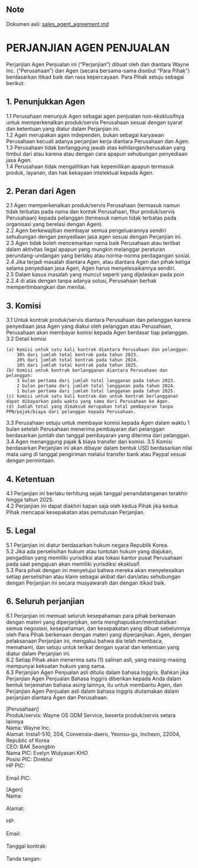 ## Note
Dokumen asli: [sales_agent_agreement.md](https://github.com/wayne-incorporated/wayne-os/blob/main/docs/en/business/sales_agent_agreement.md)

# PERJANJIAN AGEN PENJUALAN

Perjanjian Agen Penjualan ini (“Perjanjian”) dibuat oleh dan diantara Wayne Inc. (“Perusahaan”) dan Agen (secara bersama-sama disebut “Para Pihak”) berdasarkan itikad baik dan rasa kepercayaan.
Para Pihak setuju sebagai berikut:

## 1. Penunjukkan Agen
1.1 Perusahaan menunjuk Agen sebagai agen penjualan non-eksklusifnya untuk memperkenalkan produk/servis Perusahaan sesuai dengan syarat dan ketentuan yang diatur dalam Perjanjian ini.
<br>1.2 Agen merupakan agen independen, bukan sebagai karyawan Perusahaan kecuali adanya perjanjian kerja diantara Perusahaan dan Agen.
<br>1.3 Perusahaan tidak bertanggung jawab atas kehilangan/kerusakan yang timbul dari atau karena atau dengan cara apapun sehubungan penyediaan jasa Agen.
<br>1.4 Perusahaan tidak mengalihkan hak kepemilikan apapun termasuk produk, layanan, dan hak kekayaan intelektual kepada Agen.
 
## 2. Peran dari Agen
2.1 Agen memperkenalkan produk/servis Perusahaan (termasuk namun tidak terbatas pada nama dan kontak Perusahaan, fitur produk/servis Perusahaan) kepada pelanggan (termasuk namun tidak terbatas pada organisasi yang berelasi dengan Agen).
<br>2.2 Agen berkewajiban membayar semua pengeluarannya sendiri sehubungan dengan penyediaan jasa agen sesuai dengan Perjanjian ini.
<br>2.3 Agen tidak boleh mencemarkan nama baik Perusahaan atau terlibat dalam aktivitas ilegal apapun yang mungkin melanggar peraturan perundang-undangan yang berlaku atau norma-norma perdagangan sosial.
<br>2.4 Jika terjadi masalah diantara Agen, atau diantara Agen dan pihak ketiga selama penyediaan jasa Agen, Agen harus menyelesaikannya sendiri.
<br>2.5 Dalam kasus masalah yang muncul seperti yang dijelaskan pada poin 2.2.4 di atas dengan tanpa adanya solusi, Perusahaan berhak mempertimbangkan dan menilai.

## 3. Komisi
3.1 Untuk kontrak produk/servis diantara Perusahaan dan pelanggan karena penyediaan jasa Agen yang diakui oleh pelanggan atau Perusahaan, Perusahaan akan membayar komisi kepada Agen berdasar tiap pelanggan.
<br>3.2 Detail komisi
```
(a) Komisi untuk satu kali kontrak diantara Perusahaan dan pelanggan:
    30% dari jumlah total kontrak pada tahun 2023.
    20% dari jumlah total kontrak pada tahun 2024.
    10% dari jumlah total kontrak pada tahun 2025.
(b) Komisi untuk kontrak berlangganan diantara Perusahaan dan pelanggan:
    3 bulan pertama dari jumlah total langganan pada tahun 2023.
    2 bulan pertama dari jumlah total langganan pada tahun 2024.
    1 bulan pertama dari jumlah total langganan pada tahun 2025.
(c) komisi untuk satu kali kontrak dan untuk kontrak berlangganan dapat dibayarkan pada waktu yang sama dari Perusahaan ke Agen.
(d) Jumlah total yang dimaksud merupakan total pembayaran tanpa PPN/pajak/biaya dari pelanggan kepada Perusahaan.
```
3.3 Perusahaan setuju untuk membayar komisi kepada Agen dalam waktu 1 bulan setelah Perusahaan menerima pembayaran dari pelanggan berdasarkan jumlah dan tanggal pembayaran yang diterima dari pelanggan.
3.4 Agen menanggung pajak & biaya transfer dari komisi.
3.5 Komisi berdasarkan Perjanjian ini akan dibayar dalam bentuk USD berdasarkan nilai mata uang di tanggal pengiriman melalui transfer bank atau Paypal sesuai dengan permintaan.

## 4. Ketentuan
4.1 Perjanjian ini berlaku  terhitung sejak tanggal penandatanganan terakhir hingga tahun 2025.
<br>4.2 Perjanjian ini dapat diakhiri kapan saja oleh kedua Pihak jika kedua Pihak mencapai kesepakatan atas pemutusan Perjanjian.

## 5. Legal
5.1 Perjanjian ini diatur berdasarkan hukum negara Republik Korea.
<br>5.2 Jika ada perselisihan hukum atau tuntutan hukum yang diajukan, pengadilan yang memiliki yurisdiksi atas lokasi kantor pusat Perusahaan pada saat pengajuan akan memiliki yurisdiksi eksklusif.
<br>5.3 Para pihak dengan ini menyetujui bahwa mereka akan menyelesaikan setiap perselisihan atau klaim sebagai akibat dari dan/atau sehubungan dengan Perjanjian ini secara musyawarah dan dengan itikad baik.

## 6. Seluruh perjanjian
6.1 Perjanjian ini memuat seluruh kesepahaman para pihak berkenaan dengan materi yang diperjanjikan, serta menghapuskan/membatalkan semua negosiasi, kesepahaman, dan kesepakatan yang dibuat sebelumnya oleh Para Pihak berkenaan dengan materi yang diperjanjikan. Agen, dengan pelaksanaan Perjanjian ini, mengakui bahwa dia telah membaca, memahami, dan setuju untuk terikat dengan syarat dan ketentuan yang diatur dalam Perjanjian ini.
<br>6.2 Setiap Pihak akan menerima satu (1) salinan asli, yang masing-masing mempunyai kekuatan hukum yang sama.
<br>6.3 Perjanjian Agen Penjualan asli ditulis dalam bahasa Inggris. Bahkan jika Perjanjian Agen Penjualan Bahasa Inggris diberikan kepada Anda dalam bentuk terjemahan bahasa asing lainnya, itu untuk membantu Agen, dan Perjanjian Agen Penjualan asli dalam bahasa Inggris diutamakan dalam perjanjian diantara Agen dan Perusahaan.

[Perusahaan]
<br>Produk/servis:		Wayne OS ODM Service, beserta produk/servis setara lainnya
<br>Nama:       			Wayne Inc.
<br>Alamat: 		      Insta1-510, 204, Convensia-daero, Yeonsu-gu, Incheon, 22004, Republic of Korea
<br>CEO:         			BAK Seongbin
<br>Nama PIC:     		Evelyn Widyasari KHO 
<br>Posisi PIC:    		Direktur
<br>HP PIC: 		
<br>Email PIC: 		

[Agen]
<br>Nama:		 	
<br>Alamat:	 	
<br>HP:		 	
<br>Email:		 	
<br>Tanggal kontrak: 	
<br>Tanda tangan:	 	
